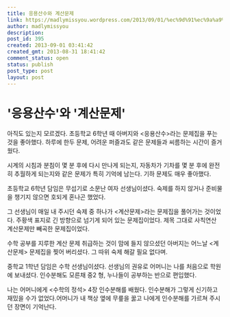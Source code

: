 ```yaml
---
title: 응용산수와 계산문제
link: https://madlymissyou.wordpress.com/2013/09/01/%ec%9d%91%ec%9a%a9%ec%82%b0%ec%88%98%ec%99%80-%ea%b3%84%ec%82%b0%eb%ac%b8%ec%a0%9c/
author: madlymissyou
description: 
post_id: 395
created: 2013-09-01 03:41:42
created_gmt: 2013-08-31 18:41:42
comment_status: open
status: publish
post_type: post
layout: post
---
```


# '응용산수'와 '계산문제'

아직도 있는지 모르겠다. 초등학교 6학년 때 아버지와 <응용산수>라는 문제집을 푸는 것을 좋아했다. 하루에 한두 문제, 어려운 퍼즐과도 같은 문제들과 씨름하는 시간이 즐거웠다.

시계의 시침과 분침이 몇 분 후에 다시 만나게 되는지, 자동차가 기차를 몇 분 후에 완전히 추월하게 되는지와 같은 문제가 특히 기억에 남는다. 기하 문제도 매우 좋아했다.

초등학교 6학년 담임은 무섭기로 소문난 여자 선생님이셨다. 숙제를 하지 않거나 준비물을 챙기지 않으면 호되게 혼나곤 했었다.

그 선생님이 매일 내 주시던 숙제 중 하나가 <계산문제>라는 문제집을 풀어가는 것이었다. 주황색 표지로 긴 방향으로 넘기게 되어 있는 문제집이었다. 제목 그대로 사칙연산 계산문제만 빼곡한 문제집이었다.

수학 공부를 지루한 계산 문제 취급하는 것이 맘에 들지 않으셨던 아버지는 어느날 <계산문제> 문제집을 찢어 버리셨다. 그 따위 숙제 해갈 필요 없다며.

중학교 1학년 담임은 수학 선생님이셨다. 선생님의 권유로 어머니는 나를 처음으로 학원에 보내셨다. 인수분해도 모른채 중2 형, 누나들이 공부하는 반으로 편입했다.

나는 어머니에게 <수학의 정석> 4장 인수분해를 배웠다. 인수분해가 그렇게 신기하고 재밌을 수가 없었다.어머니가 내 책상 옆에 무릎을 꿇고 나에게 인수분해를 가르쳐 주시던 장면이 기억난다.